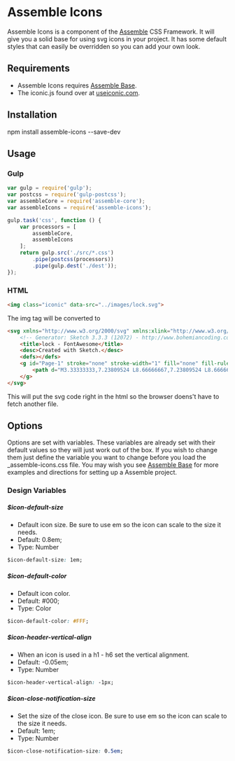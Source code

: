[Assemble]:                http://assemblecss.com
[Assemble Base]:           https://github.com/lukelarsen/assemble-base
[useiconic.com]:           https://useiconic.com/open

# Assemble Icons
Assemble Icons is a component of the [Assemble] CSS Framework. It will give you a solid base for using svg icons in your project. It has some default styles that can easily be overridden so you can add your own look.

## Requirements
- Assemble Icons requires [Assemble Base].
- The iconic.js found over at [useiconic.com].

## Installation
npm install assemble-icons --save-dev

## Usage
### Gulp
```js
var gulp = require('gulp');
var postcss = require('gulp-postcss');
var assembleCore = require('assemble-core');
var assembleIcons = require('assemble-icons');

gulp.task('css', function () {
    var processors = [
        assembleCore,
        assembleIcons
    ];
    return gulp.src('./src/*.css')
        .pipe(postcss(processors))
        .pipe(gulp.dest('./dest'));
});
```

### HTML
```html
<img class="iconic" data-src="../images/lock.svg">
```
The img tag will be converted to
```html
<svg xmlns="http://www.w3.org/2000/svg" xmlns:xlink="http://www.w3.org/1999/xlink" xmlns:sketch="http://www.bohemiancoding.com/sketch/ns" width="12px" height="16px" viewBox="0 0 12 16" version="1.1" class="injected-svg iconic" data-src="../images/lock.svg">
    <!-- Generator: Sketch 3.3.3 (12072) - http://www.bohemiancoding.com/sketch -->
    <title>lock - FontAwesome</title>
    <desc>Created with Sketch.</desc>
    <defs></defs>
    <g id="Page-1" stroke="none" stroke-width="1" fill="none" fill-rule="evenodd" type="MSPage">
        <path d="M3.33333333,7.23809524 L8.66666667,7.23809524 L8.66666667,5.23809524 C8.66666667,4.50198045 8.4062526,3.87351451 7.88541667,3.35267857 C7.36458073,2.83184263 6.73611479,2.57142857 6,2.57142857 C5.26388521,2.57142857 4.63541927,2.83184263 4.11458333,3.35267857 C3.5937474,3.87351451 3.33333333,4.50198045 3.33333333,5.23809524 L3.33333333,7.23809524 Z M12,8.23809524 L12,14.2380952 C12,14.5158744 11.9027787,14.7519832 11.7083333,14.9464286 C11.5138879,15.140874 11.2777792,15.2380952 11,15.2380952 L1,15.2380952 C0.722220833,15.2380952 0.486112083,15.140874 0.291666667,14.9464286 C0.09722125,14.7519832 0,14.5158744 0,14.2380952 L0,8.23809524 C0,7.96031607 0.09722125,7.72420732 0.291666667,7.5297619 C0.486112083,7.33531649 0.722220833,7.23809524 1,7.23809524 L1.33333333,7.23809524 L1.33333333,5.23809524 C1.33333333,3.96031107 1.79166208,2.86309982 2.70833333,1.94642857 C3.62500458,1.02975732 4.72221583,0.571428571 6,0.571428571 C7.27778417,0.571428571 8.37499542,1.02975732 9.29166667,1.94642857 C10.2083379,2.86309982 10.6666667,3.96031107 10.6666667,5.23809524 L10.6666667,7.23809524 L11,7.23809524 C11.2777792,7.23809524 11.5138879,7.33531649 11.7083333,7.5297619 C11.9027787,7.72420732 12,7.96031607 12,8.23809524 L12,8.23809524 Z" id="lock---FontAwesome" fill="#000000" type="MSShapeGroup"></path>
    </g>
</svg>
```
This will put the svg code right in the html so the browser doens't have to fetch another file.

## Options
Options are set with variables. These variables are already set with their default values so they will just work out of the box. If you wish to change them just define the variable you want to change before you load the _assemble-icons.css file. You may wish you see [Assemble Base] for more examples and directions for setting up a Assemble project.

### Design Variables

##### $icon-default-size
- Default icon size. Be sure to use em so the icon can scale to the size it needs.
- Default: 0.8em;
- Type: Number
```css
$icon-default-size: 1em;
```

##### $icon-default-color
- Default icon color.
- Default: #000;
- Type: Color
```css
$icon-default-color: #FFF;
```

##### $icon-header-vertical-align
- When an icon is used in a h1 - h6 set the vertical alignment.
- Default: -0.05em;
- Type: Number
```css
$icon-header-vertical-align: -1px;
```

##### $icon-close-notification-size
- Set the size of the close icon. Be sure to use em so the icon can scale to the size it needs.
- Default: 1em;
- Type: Number
```css
$icon-close-notification-size: 0.5em;
```
